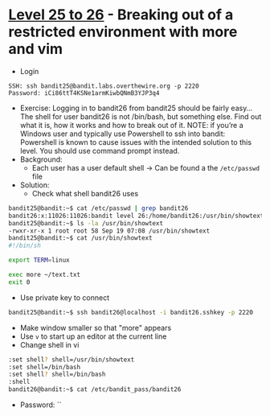 # [Level 25 to 26](https://overthewire.org/wargames/bandit/bandit26.html) - Breaking out of a restricted environment with more and vim

- Login
```
SSH: ssh bandit25@bandit.labs.overthewire.org -p 2220
Password: iCi86ttT4KSNe1armKiwbQNmB3YJP3q4

```
- Exercise: Logging in to bandit26 from bandit25 should be fairly easy… The shell for user bandit26 is not /bin/bash, but something else. Find out what it is, how it works and how to break out of it. NOTE: if you’re a Windows user and typically use Powershell to ssh into bandit: Powershell is known to cause issues with the intended solution to this level. You should use command prompt instead.
- Background:
  - Each user has a user default shell -> Can be found a the `/etc/passwd` file
- Solution:
  - Check what shell bandit26 uses
```bash
bandit25@bandit:~$ cat /etc/passwd | grep bandit26
bandit26:x:11026:11026:bandit level 26:/home/bandit26:/usr/bin/showtext
bandit25@bandit:~$ ls -la /usr/bin/showtext
-rwxr-xr-x 1 root root 58 Sep 19 07:08 /usr/bin/showtext
bandit25@bandit:~$ cat /usr/bin/showtext
#!/bin/sh

export TERM=linux

exec more ~/text.txt
exit 0
```
  - Use private key to connect
```bash
bandit25@bandit:~$ ssh bandit26@localhost -i bandit26.sshkey -p 2220
```
  - Make window smaller so that "more" appears
  - Use `v` to start up an editor at the current line
  - Change shell in vi
```bash
:set shell? shell=/usr/bin/showtext
:set shell=/bin/bash
:set shell? shell=/bin/bash
:shell
bandit26@bandit:~$ cat /etc/bandit_pass/bandit26
```
- Password: ``
